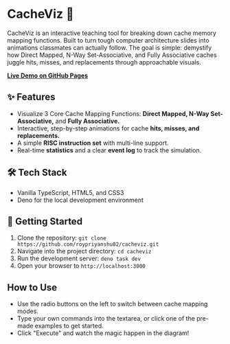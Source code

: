 # CacheViz 🧠

CacheViz is an interactive teaching tool for breaking down cache memory mapping functions. Built to turn tough computer architecture slides into animations classmates can actually follow. The goal is simple: demystify how Direct Mapped, N-Way Set-Associative, and Fully Associative caches juggle hits, misses, and replacements through approachable visuals.

[**Live Demo on GitHub Pages**](https://roypriyanshu02.github.io/cacheviz/)

## ✨ Features

- Visualize 3 Core Cache Mapping Functions: **Direct Mapped, N-Way Set-Associative,** and **Fully Associative.**
- Interactive, step-by-step animations for cache **hits, misses, and replacements.**
- A simple **RISC instruction set** with multi-line support.
- Real-time **statistics** and a clear **event log** to track the simulation.

## 🛠️ Tech Stack

- Vanilla TypeScript, HTML5, and CSS3
- Deno for the local development environment

## 🚀 Getting Started

1. Clone the repository: `git clone https://github.com/roypriyanshu02/cacheviz.git`
2. Navigate into the project directory: `cd cacheviz`
3. Run the development server: `deno task dev`
4. Open your browser to `http://localhost:3000`

## How to Use

- Use the radio buttons on the left to switch between cache mapping modes.
- Type your own commands into the textarea, or click one of the pre-made examples to get started.
- Click "Execute" and watch the magic happen in the diagram!